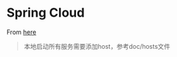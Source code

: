 # Spring Cloud

From [here](https://coding.imooc.com/class/187.html)

> 本地启动所有服务需要添加host，参考doc/hosts文件

